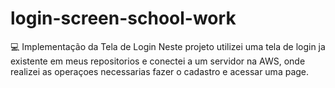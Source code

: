 # login-screen-school-work
💻 Implementação da Tela de Login 
Neste projeto utilizei uma tela de login ja existente em meus repositorios e conectei a um servidor na AWS, onde realizei as operaçoes necessarias fazer o cadastro e acessar uma page.
